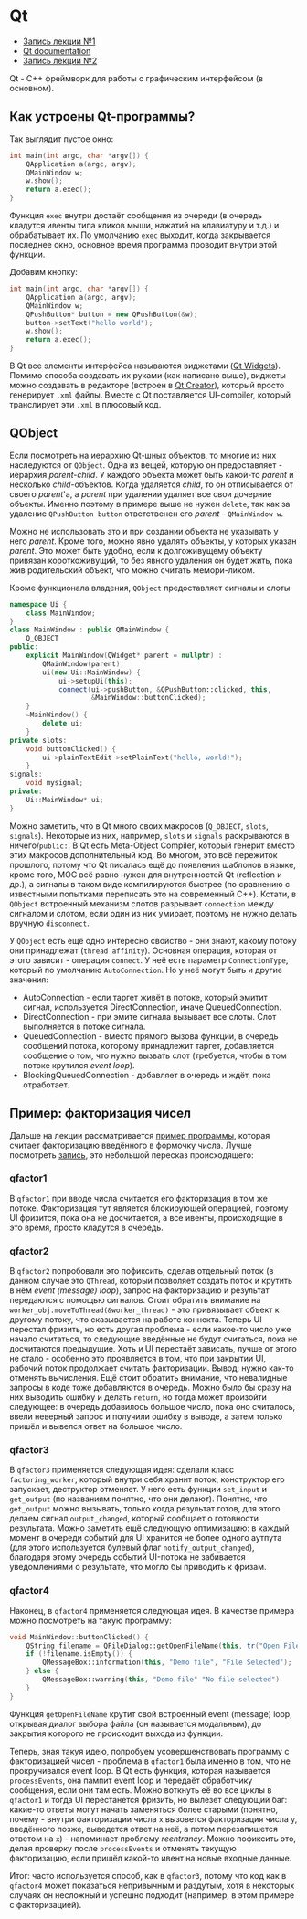 # Qt

- [Запись лекции №1](https://www.youtube.com/watch?v=91tudrUjP-4) 
- [Qt documentation](https://doc.qt.io/)
- [Запись лекции №2](https://www.youtube.com/watch?v=K79JvMSXNdM) 

Qt - C++ фреймворк для работы с графическим интерфейсом (в основном).

## Как устроены Qt-программы?

Так выглядит пустое окно:

```c++
int main(int argc, char *argv[]) {
    QApplication a(argc, argv);
    QMainWindow w;
    w.show();
    return a.exec();
}
```

Функция `exec` внутри достаёт сообщения из очереди (в очередь кладутся ивенты типа кликов мыши, нажатий на клавиатуру и т.д.) и обрабатывает их. По умолчанию `exec` выходит, когда закрывается последнее окно, основное время программа проводит внутри этой функции.

Добавим кнопку:

```c++
int main(int argc, char *argv[]) {
    QApplication a(argc, argv);
    QMainWindow w;
    QPushButton* button = new QPushButton(&w);
    button->setText("hello world");
    w.show();
    return a.exec();
}
```

В Qt все элементы интерфейса называются виджетами ([Qt Widgets](https://doc.qt.io/qt-5/qtwidgets-index.html)). Помимо способа создавать их руками (как написано выше), виджеты можно создавать в редакторе (встроен в [Qt Creator](https://www.qt.io/product/development-tools)), который просто генерирует `.xml` файлы. Вместе с Qt поставляется UI-compiler, который транслирует эти `.xml` в плюсовый код.

## QObject

Если посмотреть на иерархию Qt-шных объектов, то многие из них наследуются от `QObject`. Одна из вещей, которую он предоставляет - иерархия *parent-child*. У каждого объекта может быть какой-то *parent* и несколько *child*-объектов. Когда удаляется *child*, то он отписывается от своего *parent*'a, а *parent* при удалении удаляет все свои дочерние объекты. Именно поэтому в примере выше не нужен `delete`, так как за удаление `QPushButton button` ответственен его *parent* - `QMainWindow w`.

Можно не использовать это и при создании объекта не указывать у него *parent*. Кроме того, можно явно удалять объекты, у которых указан *parent*. Это может быть удобно, если к долгоживущему объекту привязан короткоживущий, то без явного удаления он будет жить, пока жив родительский объект, что можно считать мемори-ликом.

Кроме функционала владения, `QObject` предоставляет сигналы и слоты 

```c++
namespace Ui {
    class MainWindow;
}
class MainWindow : public QMainWindow {
	Q_OBJECT
public:
    explicit MainWindow(QWidget* parent = nullptr) :
    	QMainWindow(parent),
    	ui(new Ui::MainWindow) {
            ui->setupUi(this);
            connect(ui->pushButton, &QPushButton::clicked, this, 	
                    &MainWindow::buttonClicked);
    }
    ~MainWindow() {
        delete ui;
    }
private slots:
    void buttonClicked() {
        ui->plainTextEdit->setPlainText("hello, world!");
    }
signals:
    void mysignal;
private:
    Ui::MainWindow* ui;
}
```

Можно заметить, что в Qt много своих макросов (`Q_OBJECT`, `slots`, `signals`). Некоторые из них, например, `slots` и `signals` раскрываются в ничего/`public:`. В Qt есть Meta-Object Compiler, который генерит вместо этих макросов дополнительный код. Во многом, это всё пережиток прошлого, потому что Qt писалась ещё до появления шаблонов в языке, кроме того, MOC всё равно нужен для внутренностей Qt (reflection и др.), а сигналы в таком виде компилируются быстрее (по сравнению с известными попытками переписать это на современный C++). Кстати, в `QObject` встроенный механизм слотов разрывает `connection` между сигналом и слотом, если один из них умирает, поэтому не нужно делать вручную `disconnect`.

У `QObject` есть ещё одно интересно свойство - они знают, какому потоку они принадлежат (`thread affinity`). Основная операция, которая от этого зависит - операция `connect`. У неё есть параметр `ConnectionType`, который по умолчанию `AutoConnection`. Но у неё могут быть и другие значения:

- AutoConnection - если таргет живёт в потоке, который эмитит сигнал, используется DirectConnection, иначе QueuedConnection.
- DirectConnection - при эмите сигнала вызывает все слоты. Слот выполняется в потоке сигнала.
- QueuedConnection - вместо прямого вызова функции, в очередь сообщений потока, которому принадлежит таргет, добавляется сообщение о том, что нужно вызвать слот (требуется, чтобы в том потоке крутился *event loop*).
- BlockingQueuedConnection - добавляет в очередь и ждёт, пока отработает.

## Пример: факторизация чисел

Дальше на лекции рассматривается [пример программы](https://github.com/sorokin/factoring-demo), которая считает факторизацию введённого в формочку числа. Лучше посмотреть [запись](https://youtu.be/91tudrUjP-4?t=2852), это небольшой пересказ происходящего:

### qfactor1

В `qfactor1` при вводе числа считается его факторизация в том же потоке. Факторизация тут является блокирующей операцией, поэтому UI фризится, пока она не досчитается, а все ивенты, происходящие в это время, просто кладутся в очередь.

### qfactor2

В `qfactor2` попробовали это пофиксить, сделав отдельный поток (в данном случае это `QThread`, который позволяет создать поток и крутить в нём *event (message) loop*), запрос на факторизацию и результат передаются с помощью сигналов. 
Стоит обратить внимание на `worker_obj.moveToThread(&worker_thread)` - это привязывает объект к другому потоку, что сказывается на работе коннекта. Теперь UI перестал фризить, но есть другая проблема - если какое-то число уже начало считаться, то следующие введённые не будут считаться, пока не досчитаются предыдущие. Хоть и UI перестаёт зависать, лучше от этого не стало - особенно это проявляется в том, что при закрытии UI, рабочий поток продолжает считать факторизации. Вывод: нужно как-то отменять вычисления.
Ещё стоит обратить внимание, что невалидные запросы в коде тоже добавляются в очередь. Можно было бы сразу на них выводить ошибку и делать `return`, но тогда может произойти следующее: в очередь добавилось большое число, пока оно считалось, ввели неверный запрос и получили ошибку в выводе, а затем только пришёл и вывелся ответ на большое число.

### qfactor3

В `qfactor3` применяется следующая идея: сделали класс `factoring_worker`, который внутри себя хранит поток, конструктор его запускает, деструктор отменяет. У него есть функции `set_input` и `get_output` (по названиям понятно, что они делают). Понятно, что `get_output` можно вызывать, только когда результат готов, для этого делаем сигнал `output_changed`, который сообщает о готовности результата. Можно заметить ещё следующую оптимизацию: в каждый момент в очереди событий для UI хранится не более одного аутпута (для этого используется булевый флаг `notify_output_changed`), благодаря этому очередь событий UI-потока не забивается уведомлениями о результате, что могло бы приводить к фризам.

### qfactor4

Наконец, в `qfactor4` применяется следующая идея. В качестве примера можно посмотреть на такую программу:

```c++
void MainWindow::buttonClicked() {
    QString filename = QFileDialog::getOpenFileName(this, tr("Open File"));
    if (!filename.isEmpty()) {
        QMessageBox::information(this, "Demo file", "File Selected");
    } else {
        QMessageBox::warning(this, "Demo file" "No file selected")
    }
}
```

Функция `getOpenFileName` крутит свой встроенный event (message) loop, открывая диалог выбора файла (он называется модальным), до закрытия которого не происходит выхода из функции.

Теперь, зная такуя идею, попробуем усовершенствовать программу с факторизацией чисел - проблема в `qfactor1` была именно в том, что не прокручивался event loop. В Qt есть функция, которая называется `processEvents`, она пампит event loop и передаёт обработчику сообщения, если они там есть. Можно воткнуть её во все циклы в `qfactor1` и тогда UI перестанется фризить, но вылезет следующий баг: какие-то ответы могут начать заменяться более старыми (понятно, почему - внутри факторизации числа `x` вызовется факторизация числа `y`, введённого позже, выведется ответ на неё, а потом перезапишется ответом на `x`) - напоминает проблему *reentrancy*. Можно пофиксить это, делая проверку после `processEvents` и отменять текущую факторизацию, если пришёл какой-то ивент на новые входные данные.

Итог: часто используется способ, как в `qfactor3`, потому что код как в `qfactor4` может показаться непривычным и раздутым, хотя в некоторых случаях он несложный и успешно подходит (например, в этом примере с факторизацией).

